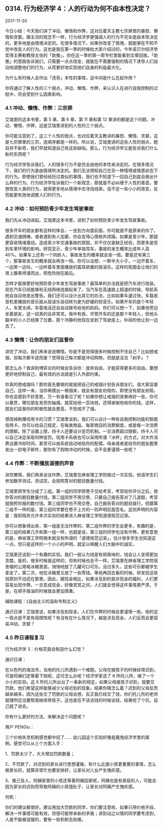 ## 0314. 行为经济学 4：人的行动为何不由本性决定？

2017-11-30

今日小结：今天我们讲了冲动、懒惰和作弊，这对应着天主教七宗罪里的暴怒、懒惰和贪婪。跟主流的观念不一样，行为经济学更强调人的行为不完全是由本性决定的，更多地是由情境决定的。在很多情况下，如果你改变了情境，就能够在不知不觉中改变人的行为。这也是我在第一季的时候给大家介绍过的，今年诺贝尔经济学奖得主赛勒教授主张的「助推」，你在这一季的第一周专栏里能看到文章回放。「助推」的思路告诉我们，只需要一点点改变，就能在不需要强制的情况下诱导人们自动地调整他们的行为，从而更好地实现他们自身的利益最大化。

为什么有时候人会作出「违背」本性的事情，这中间是什么在起作用？

你将通过了解人性的三个弱点，冲动、懒惰、作弊，来认识人在进行自我控制的过程中，将会受到什么因素影响。

### 4.1 冲动、懒惰、作弊：三宗罪

艾瑞里的这本书里，第 5 章、第 6 章、第 11 章和第 12 章讲的都是这个问题。冲动、懒惰、作弊，这是艾瑞里讲到的人性的三个弱点。

你可能注意到了，这三个人性的弱点，也对应着天主教讲的暴怒、懒惰、贪婪，这是七宗罪里的三宗，连顺序都是一样的。所以说，艾瑞里讲的这些人性的弱点，题目并不新奇，我们早就知道自己有这些缺陷。那么，行为经济学又能告诉我们什么新的东西呢？

行为经济学告诉我们，人的很多行为不是完全由他的本性来决定的。在很多情况下，我们的行为是由情境所决定的。我们无法预知自己在另一种情境或情感状态下的行为。即使我们曾经经历过类似的事情，我们也不知道下一回自己到底会做出什么样的行为。行为经济学告诉我们一个新观念，那就是不必纠缠于人性的善恶。要想改变人类的行为，就得更多地从情境中去寻找线索。说不定一些小小的改变，反而能更有效地调整人们的行为。

### 4.2 冲动：如何预防青少年发生驾驶事故

我们先从冲动讲起。艾瑞里这本书里，讲到了如何预防青少年发生驾驶事故。

很多开车的朋友都有这样的体会，一坐到方向盘前面，你可能就不是原来的你了。遇到交通拥堵，或者遇到有人加塞，你会变得心情格外烦躁。如果是青少年，那就更容易情绪激动。造成青少年交通事故的原因，并不仅仅是缺乏经验，而更多是受到车里环境的影响。研究显示，青少年单独驾车，事故的发生概率比成年人高 40%。如果车上还有一个同龄人，事故发生的概率就会涨一倍。要是还有第三个，那事故发生的概率就会再涨一倍。你可以设想，一群半大小子，一边开着车，一边笑一边叫，一边听着车里面播放的震耳欲聋的摇滚乐。这样的氛围会让他们的肾上腺素喷涌而出，把危险抛在脑后。

怎样才能够更好地预防青少年发生驾驶事故？最简单的办法就是把汽车进行改装。现在汽车已经能够和无线网络连接起来了。当汽车在高速路上超速的时候，导航系统会自动地发出警告。我们还可以设计出其它的办法，比如如果车速过快，车载收音机里播放的音乐就从摇滚乐自动转为更为舒缓的轻音乐。如果开车的是个年轻人，车里太闹，车载电话还会自动拨号给他的妈妈。你们可以想一下，如果他旁边坐着朋友，这一招真的会非常灵。我中有我，尽管开车的还是那个年轻人，但他头脑中的小人已经换了位置，那个冷静的他现在坐到了驾驶座上，吵闹的他让到一边去了。

### 4.3 懒惰：让你的朋友们监督你

讲完了冲动，我们再来说说懒惰。你是不是觉得很多时候控制不住自己？比如想戒烟，但每次都半途而废？觉得自己每次都是冲动购物，但就是没法「剁手」？

那怎么办？我讲到博弈论的时候会告诉你：放弃自由，才能获得更多的自由。要想更好地控制自己，最有效的办法就是引入外部约束。

你真的想戒烟吗？那你首先要做的就是把自己的戒烟计划告诉朋友们，请大家监督自己。这样一来，当你再摸出一根烟来，就会有朋友劝阻你，即使没有朋友劝阻，你也会感到不好意思，万一有谁看见了呢？如果你想让戒烟的效果再好一些，你可以悬赏，哪位朋友发现你抽烟，就奖给他一百块钱，还得谢谢他收你的钱。这样，朋友们监督你的积极性就会更高，不愁戒不了烟。

想改掉刷爆信用卡的习惯？艾瑞里谈到，我们可以设计一种有自我控制功能的智能信用卡。你可以给自己规定，在每类商品、每家商店的消费额度，或是每一次消费的限额。除了设置上限，持卡人还要设计惩罚机制。一旦消费超过限额，持卡人可以自己决定采取何种惩罚。信用卡系统也可以采用所谓「冰杯」的方式，对大件消费设置冷却时间，甚至可以由系统自动地给你的配偶，母亲或者是给你的朋友圈里发出一封电子邮件，那你有了购物冲动的时候，会不会更谨慎一些呢？

### 4.4 作弊：不断播放道德的声音

讲完懒惰，我们再来谈谈作弊。艾瑞里在麻省理工学院做过一次实验。他请学生们参加数学测试，测试完，会按照答对的题目数量付钱。

艾瑞里把学生分成了三组。第一组的同学把卷子交给考官，考官给你评分之后，按你答对的题目数量付钱。第二组同学不用交卷，只要自己报告答对了几道题，考官就按照你报的数付钱。第三组同学也不用交卷，自己报告答对的题目就行，但跟第二组不一样的是，第三组同学要在卷子上方的一则声明后面签名。这则声明的内容是：我知晓并允许本次实验的结果进入麻省理工学院道德规范记录。

你可以想象得出来，第一组是无法作弊的，第二组作弊的学生会更多，有趣的是，第三组的结果几乎和第一组一样，也就是说，第三组的同学也没有作弊。更有意思的是，麻省理工学院根本就没有所谓的「道德规范记录」，估计很多学生也知道这一点。但只是这样的一个小小的声明，就足以唤醒人们大脑中的诚实。

艾瑞里还谈到一个有趣的实验。我们一般认为钱是有铜臭味的，钱会让人变得更加贪婪。是的，很多时候是这样的，但有时候也会不一样。艾瑞里在麻省理工学院宿舍楼的公用电冰箱里面，悄悄地放了几罐可口可乐。没过多久，这些可乐都被学生拿走了。第二次，他在冰箱里又放了一些零钱。等他再回去看的时候，却发现这些钱原封不动还在那里。因此，跟现金相比，如果涉及到的是非现金的福利，人们更容易出现作弊。一旦变成现金，好像冥冥之间，人们就会觉得这件事情更严肃，于是，在顺手揩油的时候就会更加慎重。

辅助课程：《自由主义的温和专制主义》

通识日课：艾瑞里说，如果涉及到现金，人们在作弊的时候会更谨慎一些。他的这一观点是不是有局限性呢？有没有在什么情况下，越是涉及现金，人们反而会更容易冲动、贪婪？

### 4.5 昨日课程复习

行为经济学 3：价格究竟会制造什么幻觉？

通识日课：

在以色列的海法市，当地的托儿所遇到一个难题。父母在接孩子的时候经常迟到，可是阿姨们还等着下班呢，这可怎么办呢？经济学家选了 6 所托儿所，做了一个小小的实验。这 6 所托儿所出台了一条新的规定，如果父母接孩子迟到，就要交罚款。他们希望这样能够减少父母迟到的现象。结果你猜怎么着？迟到的父母反而越来越多。因为这些交了罚款的父母会想，反正我已经交了钱，你们托儿所的老师就理所应当要帮我继续带孩子。这也是在不该谈钱的时候谈钱，结果挖了个坑，自己跳了进去。

你有什么更好的方法，来解决这个问题呢？

用户 PENGlu：

三个价格失灵机制感觉都中招了…… 幼儿园这个实验好像是魔鬼经济学里的案例。感觉可以从三个方面入手：

1、罚款太少了，大大增加罚款数量；

2、不罚款了，对迟到的家长进行思想灌输，有什么比接小孩更重要的事情，怎么做家长的，就算非常忙也要安排好，让家长对儿女产生愧疚感。

3、推己及人，阿姨家里的小孩还等着阿姨回家呢，阿姨也是有家庭的人，可能会因为家长的迟到而导致阿姨的小孩饿肚子，让家长对阿姨产生愧疚感。

何帆：

你们的建议都很好。建议用加大罚款的同学，你们要注意啦，如果只用价格手段，解决一件事情可能有效，但很可能带来新的矛盾；讲到动之以情的同学要考虑到，人是不能被说服的，要有一些机制去助推。

